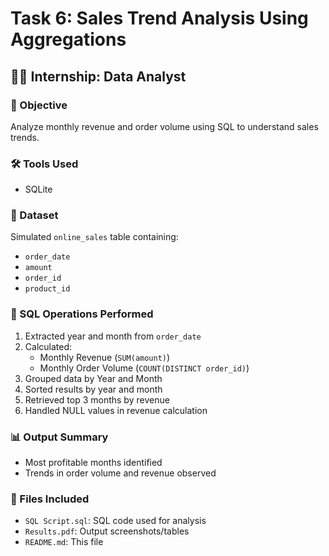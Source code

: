 # Task 6: Sales Trend Analysis Using Aggregations

## 👨‍💻 Internship: Data Analyst

### 📌 Objective
Analyze monthly revenue and order volume using SQL to understand sales trends.

### 🛠 Tools Used
- SQLite 

### 📁 Dataset
Simulated `online_sales` table containing:
- `order_date`
- `amount`
- `order_id`
- `product_id`

### 🧮 SQL Operations Performed
1. Extracted year and month from `order_date`
2. Calculated:
   - Monthly Revenue (`SUM(amount)`)
   - Monthly Order Volume (`COUNT(DISTINCT order_id)`)
3. Grouped data by Year and Month
4. Sorted results by year and month
5. Retrieved top 3 months by revenue
6. Handled NULL values in revenue calculation

### 📊 Output Summary
- Most profitable months identified
- Trends in order volume and revenue observed

### 📎 Files Included
- `SQL Script.sql`: SQL code used for analysis
- `Results.pdf`: Output screenshots/tables
- `README.md`: This file


